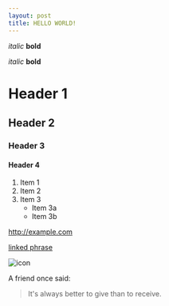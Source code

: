 ```yaml
---
layout: post
title: HELLO WORLD!
---
```


*italic*   **bold**

_italic_   __bold__

Header 1
=========================

Header 2
-------------------------

### Header 3

#### Header 4
1. Item 1
2. Item 2
3. Item 3
   * Item 3a
   * Item 3b

http://example.com

[linked phrase](http://example.com)

![icon](http://yufree.github.io/blogcn/figure/fish.jpg)

A friend once said:

> It's always better to give 
> than to receive.

